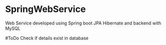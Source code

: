 # SpringWebService
Web Service developed using Spring boot JPA Hibernate and backend with MySQL

#ToDo
Check if details exist in database
